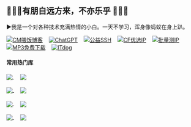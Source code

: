 



##          🎉🎉🎉有朋自远方来，不亦乐乎 🎉🎉🎉

▶️我是一个对各种技术充满热情的小白。一天不学习，浑身像蚂蚁在身上趴。

[![CM喂饭博客](https://img.shields.io/badge/CM喂饭博客-8A2BE2)](https://cmliussss.com/)&nbsp;&nbsp;&nbsp;&nbsp;[![ChatGPT](https://img.shields.io/badge/ChatGPT-8A2BE2)](https://chatgpt.com/)&nbsp;&nbsp;&nbsp;&nbsp;[![公益SSH](https://img.shields.io/badge/公益SSH-8A2BE2)](https://webssh.090227.xyz/)&nbsp;&nbsp;&nbsp;&nbsp;[![CF优选IP](https://img.shields.io/badge/官方优选IP-8A2BE2)](https://cf.090227.xyz/)&nbsp;&nbsp;&nbsp;&nbsp;[![批量测IP](https://img.shields.io/badge/批量测IP-8A2BE2)](https://reallyfreegeoip.org/bulk)&nbsp;&nbsp;&nbsp;&nbsp;[![MP3免费下载](https://img.shields.io/badge/MP3免费下载-8A2BE2)](https://tools.liumingye.cn/music/#/)&nbsp;&nbsp;&nbsp;&nbsp;[![ITdog](https://img.shields.io/badge/ITdog-8A2BE2)](https://www.itdog.cn/tcping)






#### 常用热门库

<a href="https://github.com/cmliu/edgetunnel">
  <img align="center" src="https://github-readme-stats.vercel.app/api/pin/?username=cmliu&repo=edgetunnel&theme=buefy" />
</a>
&nbsp;&nbsp;&nbsp;
<a href="https://github.com/cmliu/CFnat-Windows-GUI">
  <img align="center" src="https://github-readme-stats.vercel.app/api/pin/?username=cmliu&repo=CFnat-Windows-GUI&theme=buefy" />
</a>
<br />
<br />
<a href="https://github.com/cmliu/socks5-for-serv00">
  <img align="center" src="https://github-readme-stats.vercel.app/api/pin/?username=cmliu&repo=socks5-for-serv00&theme=buefy" />
</a>
&nbsp;&nbsp;&nbsp;
<a href="https://github.com/cmliu/WorkerVless2sub">
  <img align="center" src="https://github-readme-stats.vercel.app/api/pin/?username=cmliu&repo=WorkerVless2sub&theme=buefy" />
</a>
<br />
<br />
<a href="https://github.com/axingod/WorkerVless2sub">
  <img align="center" src="https://github-readme-stats.vercel.app/api/pin/?username=cmliu&repo=WorkerVless2sub&theme=buefy" />
</a>
&nbsp;&nbsp;&nbsp;
<a href="https://github.com/cmliu/CF-Workers-docker.io">
  <img align="center" src="https://github-readme-stats.vercel.app/api/pin/?username=cmliu&repo=CF-Workers-docker.io&theme=buefy" />
</a>
<br />
<br />
<a href="https://github.com/cmliu/CF-Workers-SUB">
  <img align="center" src="https://github-readme-stats.vercel.app/api/pin/?username=cmliu&repo=CF-Workers-SUB&theme=buefy" />
</a>
&nbsp;&nbsp;&nbsp;
<a href="https://github.com/cmliu/CF-Workers-Raw">
  <img align="center" src="https://github-readme-stats.vercel.app/api/pin/?username=cmliu&repo=CF-Workers-Raw&theme=buefy" />
</a>
<br />
